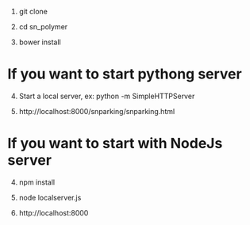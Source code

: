 

1) git clone

2) cd sn_polymer

3) bower install

# If you want to start pythong server

4) Start a local server, ex: python -m SimpleHTTPServer

5) http://localhost:8000/snparking/snparking.html


# If you want to start with NodeJs server

4) npm install 

6) node localserver.js

7) http://localhost:8000
